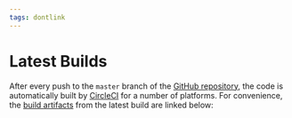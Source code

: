 ```yaml
---
tags: dontlink
---
```


# Latest Builds

After every push to the `master` branch of the [GitHub repository](https://github.com/yggdrasil-network/yggdrasil-go), the code is automatically built by [CircleCI](https://circleci.com/gh/yggdrasil-network/yggdrasil-go) for a number of platforms.
For convenience, the [build artifacts](https://circleci.com/api/v1.1/project/github/yggdrasil-network/yggdrasil-go/latest/artifacts?branch=master&filter=successful) from the latest build are linked below:

<p id="buildArtifactLinks"></p>

<!-- TODO sort these to a useful order of some kind -->
<script type="text/javascript">
let url = 'https://circleci.com/api/v1.1/project/github/yggdrasil-network/yggdrasil-go/latest/artifacts?branch=master&filter=successful';

fetch(url)
.then(res => res.json())
.then(function (bins) {
  var links = document.createElement('p')
  for (var idx in bins) {
    var bin = bins[idx]
    var link = document.createElement('a');
    link.appendChild(document.createTextNode(bin.path));
    link.title = bin.path;
    link.href = bin.url;
    links.appendChild(link);
    links.appendChild(document.createElement('br'));
  }
  document.getElementById("buildArtifactLinks").appendChild(links)
})
.catch(err => { throw err });
</script>
